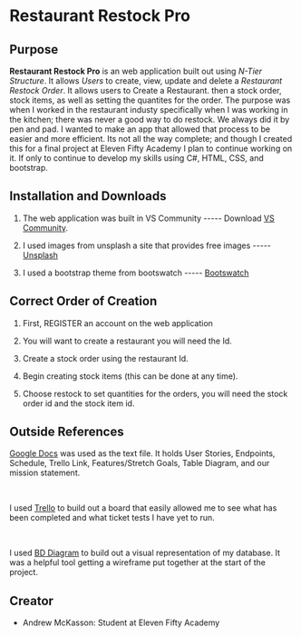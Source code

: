 # Restaurant Restock Pro

## **Purpose**

**Restaurant Restock Pro** is an web application built out using *N-Tier Structure*. It allows *Users* to create, view, update and delete a *Restaurant Restock Order*. 
It allows users to Create a Restaurant. then a stock order, stock items, as well as setting the quantites for the order.  The purpose was when I worked in the restaurant industy
specifically when I was working in the kitchen; there was never a good way to do restock.  We always did it by pen and pad.  I wanted to make an app that allowed that process to 
be easier and more efficient.  Its not all the way complete; and though I created this for a final project at Eleven Fifty Academy I plan to continue working on it.  If only 
to continue to develop my skills using C#, HTML, CSS, and bootstrap.

</hr>

## Installation and Downloads

1. The web application was built in VS Community ----- Download [VS Community](https://visualstudio.microsoft.com/downloads/).

2. I used images from unsplash a site that provides free images ----- [Unsplash](https://unsplash.com/) 

3. I used a bootstrap theme from bootswatch ----- [Bootswatch](https://bootswatch.com/)

## Correct Order of Creation

1. First, REGISTER an account on the web application

2. You will want to create a restaurant you will need the Id.

3. Create a stock order using the restaurant Id.

4. Begin creating stock items (this can be done at any time).

5. Choose restock to set quantities for the orders, you will need the stock order id and the stock item id.

## Outside References

[Google Docs](https://docs.google.com/document/d/1qoaRRZ5mfcuwCdbJ61uDoIWlXtf9aFVknpXdEal5Agk/edit#heading=h.9561h8mlbskk) was used as the text file.  It holds User Stories, Endpoints, Schedule, Trello Link, Features/Stretch Goals, Table Diagram, and our mission statement.

<br>

I used [Trello](https://trello.com/b/HgoC4JyA/restaurant-restock-pro) to build out a board that easily allowed me to see what has been completed and what ticket tests I have yet to run.

<br>

I used [BD Diagram](https://dbdiagram.io/d/60d48acddd6a5971481df6b5) to build out a visual representation of my database.  It was a helpful tool getting a wireframe put together at the start of the project. 

</hr>

## Creator

* Andrew McKasson: Student at Eleven Fifty Academy

